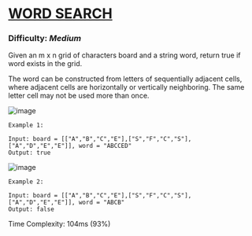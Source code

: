 # [WORD SEARCH](https://leetcode.com/problems/word-search/)
### Difficulty: ***Medium***

Given an m x n grid of characters board and a string word, return true if word exists in the grid.

The word can be constructed from letters of sequentially adjacent cells, where adjacent cells are horizontally or vertically neighboring. The same letter cell may not be used more than once.

![image](https://github.com/Lokeshraj-D/LeetCode-GfG-Problems-solved/assets/95064682/36f140aa-0adb-4bae-ad88-1a16f73339d8)

```
Example 1:

Input: board = [["A","B","C","E"],["S","F","C","S"],["A","D","E","E"]], word = "ABCCED"
Output: true
```

![image](https://github.com/Lokeshraj-D/LeetCode-GfG-Problems-solved/assets/95064682/78d7877e-a11d-43a5-b57f-a01abfb94694)

```
Example 2:

Input: board = [["A","B","C","E"],["S","F","C","S"],["A","D","E","E"]], word = "ABCB"
Output: false
```

Time Complexity: 104ms (93%)

